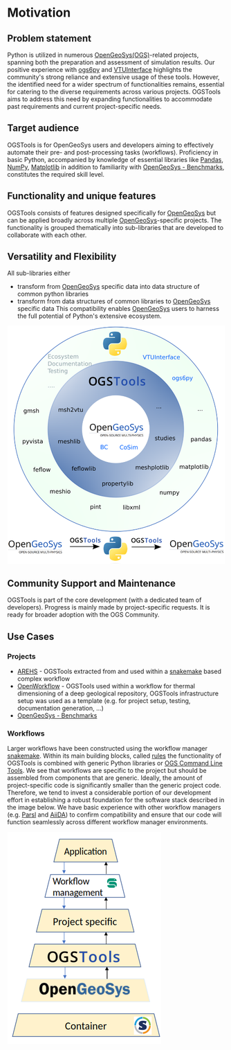 # Motivation

## Problem statement

Python is utilized in numerous [OpenGeoSys(OGS)](https://www.opengeosys.org)-related projects, spanning both the preparation and assessment of simulation results. Our positive experience with [ogs6py](https://github.com/ufz/ogs6py) and [VTUInterface](https://github.com/ufz/vtuinterface) highlights the community's strong reliance and extensive usage of these tools. However, the identified need for a wider spectrum of functionalities remains, essential for catering to the diverse requirements across various projects. OGSTools aims to address this need by expanding functionalities to accommodate past requirements and current project-specific needs.

## Target audience

OGSTools is for OpenGeoSys users and developers aiming to effectively automate their pre- and post-processing tasks (workflows). Proficiency in basic Python, accompanied by knowledge of essential libraries like [Pandas](https://pandas.pydata.org/), [NumPy](https://numpy.org/), [Matplotlib](https://matplotlib.org/) in addition to familiarity with [OpenGeoSys - Benchmarks](https://www.opengeosys.org/docs/benchmarks/), constitutes the required skill level.

## Functionality and unique features

OGSTools consists of features designed specifically for [OpenGeoSys](https://www.opengeosys.org) but can be applied broadly across multiple [OpenGeoSys](https://www.opengeosys.org)-specific projects. The functionality is grouped  thematically into sub-libraries that are developed to collaborate with each other.

## Versatility and Flexibility

All sub-libraries either

- transform from [OpenGeoSys](https://www.opengeosys.org) specific data into data structure of common python libraries
- transform from data structures of common libraries to [OpenGeoSys](https://www.opengeosys.org) specific data
  This compatibility enables [OpenGeoSys](https://www.opengeosys.org) users to harness the full potential of Python's extensive ecosystem.

![](concept_ogstools.png)

## Community Support and Maintenance

OGSTools is part of the core development (with a dedicated team of developers). Progress is mainly made by project-specific requests. It is ready for broader adoption with the OGS Community.

## Use Cases

### Projects

- [AREHS](https://www.ufz.de/index.php?en=47155) - OGSTools extracted from and used within a [snakemake](https://snakemake.readthedocs.io) based complex workflow
- [OpenWorkflow](https://www.ufz.de/index.php?en=48378) - OGSTools used within a workflow for thermal dimensioning of a deep geological repository, OGSTools infrastructure setup was used as a template (e.g. for project setup, testing, documentation generation, ...)
- [OpenGeoSys - Benchmarks](https://www.opengeosys.org/docs/benchmarks/)

### Workflows

Larger workflows have been constructed using the workflow manager [snakemake](https://snakemake.readthedocs.io). Within its main building blocks, called [rules](https://snakemake.readthedocs.io/en/stable/snakefiles/rules.html) the functionality of OGSTools is combined with generic Python libraries or [OGS Command Line Tools](https://www.opengeosys.org/docs/tools/getting-started/overview/). We see that workflows are specific to the project but should be assembled from components that are generic. Ideally, the amount of project-specific code is significantly smaller than the generic project code. Therefore, we tend to invest a considerable portion of our development effort in establishing a robust foundation for the software stack described in the image below. We have basic experience with other workflow managers (e.g. [Parsl](https://parsl-project.org/) and [AiiDA](https://www.aiida.net/)) to confirm compatibility and ensure that our code will function seamlessly across different workflow manager environments.

![](architecture_projects.png)

